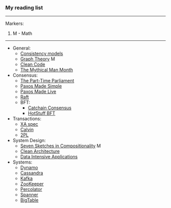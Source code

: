 ### My reading list
***
Markers:
1. M - Math 
***
- General:
  + [Consistency models](https://jepsen.io/consistency)
  + [Graph Theory](https://www.google.com/url?sa=t&source=web&rct=j&opi=89978449&url=https://logic.pdmi.ras.ru/~dvk/graphs_dk.pdf&ved=2ahUKEwi7n5KA6eyFAxX7ExAIHc7jCFwQFnoECBMQAQ&usg=AOvVaw0PyumsBpD_VSwBqx2XkjdN) M
  + [Clean Code](https://github.com/jnguyen095/clean-code/blob/master/Clean.Code.A.Handbook.of.Agile.Software.Craftsmanship.pdf)
  + [The Mythical Man Month](https://www.google.com/url?sa=t&source=web&rct=j&opi=89978449&url=https://web.eecs.umich.edu/~weimerw/2018-481/readings/mythical-man-month.pdf&ved=2ahUKEwiukcWnlpeGAxWOLhAIHceGA38QFnoECBUQAQ&usg=AOvVaw0MH3PGhs3Hbm4u3KkiSl5i)
- Consensus:
  + [The Part-Time Parliament](https://www.google.com/url?sa=t&source=web&rct=j&opi=89978449&url=https://lamport.azurewebsites.net/pubs/lamport-paxos.pdf&ved=2ahUKEwjj05aXuOqFAxXlIxAIHaKBCjYQFnoECBIQAQ&usg=AOvVaw1AHQDriKZ-fF2C7BTNr6qm)
  + [Paxos Made Simple](https://www.google.com/url?sa=t&source=web&rct=j&opi=89978449&url=https://lamport.azurewebsites.net/pubs/paxos-simple.pdf&ved=2ahUKEwjMqcbhu5mGAxWXJRAIHYMUDjYQFnoECAYQAQ&usg=AOvVaw2LqxhZNPEfgaMeyvZEm9xs)
  + [Paxos Made Live](https://www.google.com/url?sa=t&source=web&rct=j&opi=89978449&url=https://www.cs.utexas.edu/users/lorenzo/corsi/cs380d/papers/paper2-1.pdf&ved=2ahUKEwj69Kj1u5mGAxW2BxAIHYC3AIUQFnoECBUQAQ&usg=AOvVaw0uqNhH2mEEBI2bcTqLYfNy)
  + [Raft](https://www.google.com/url?sa=t&source=web&rct=j&opi=89978449&url=https://raft.github.io/raft.pdf&ved=2ahUKEwi_9NeF2vmFAxWKgSoKHYjOAcMQFnoECAYQAQ&usg=AOvVaw3DlZnK2c75fpFT0lAXbwQn)
  - BFT:
    + [Catchain Consensus](https://docs.ton.org/catchain.pdf)
    + [HotStuff BFT](https://arxiv.org/pdf/1803.05069)
- Transactions:
  + [XA spec](https://www.google.com/url?sa=t&source=web&rct=j&opi=89978449&url=https://pubs.opengroup.org/onlinepubs/009680699/toc.pdf&ved=2ahUKEwi2svOfieyFAxU-EBAIHbFHB08QFnoECBUQAQ&usg=AOvVaw02-6NYEGmMKLM1-aXnjfqs)
  + [Calvin](https://cs.yale.edu/homes/thomson/publications/calvin-sigmod12.pdf)
  + [2PL](https://www.microsoft.com/en-us/research/wp-content/uploads/2016/05/chapter3.pdf)
- System Design:
  + [Seven Sketches in Compositionality](https://www.google.com/url?sa=t&source=web&rct=j&opi=89978449&url=https://arxiv.org/pdf/1803.05316&ved=2ahUKEwjr69vUnOyFAxXmGxAIHSIeBTIQFnoECEoQAQ&usg=AOvVaw0BoLhQgNDZ3qRAaqu-XZhi) M
  + [Clean Architecture](https://github.com/GunterMueller/Books-3/blob/master/Clean%20Architecture%20A%20Craftsman%20Guide%20to%20Software%20Structure%20and%20Design.pdf)
  + [Data Intensive Applications](https://github.com/lafengnan/ebooks-1/blob/master/Designing%20Data%20Intensive%20Applications.pdf)
- Systems:
  - [Dynamo](https://www.google.com/url?sa=t&source=web&rct=j&opi=89978449&url=https://www.allthingsdistributed.com/files/amazon-dynamo-sosp2007.pdf&ved=2ahUKEwiwr-XG6fOFAxV4FBAIHa0eARQQFnoECBIQAQ&usg=AOvVaw3uFqtBzdQG0v7-e3VCtZS1)
  - [Cassandra](https://www.google.com/url?sa=t&source=web&rct=j&opi=89978449&url=https://www.cs.cornell.edu/projects/ladis2009/papers/lakshman-ladis2009.pdf&ved=2ahUKEwjr9a216fOFAxXGIhAIHdo-Dw4QFnoECBYQAQ&usg=AOvVaw2Prdo4paQ0YSQzSKepoHXp)
  - [Kafka](https://www.confluent.io/blog/)
  - [ZooKeeper](https://www.google.com/url?sa=t&source=web&rct=j&opi=89978449&url=https://zookeeper.apache.org/doc/r3.2.2/zookeeperOver.pdf&ved=2ahUKEwjLo6mI7_OFAxUQCBAIHS7rBfEQFnoECBUQAQ&usg=AOvVaw0_zy-GGvmu05mnguXKBQDd)
  - [Percolator](https://storage.googleapis.com/gweb-research2023-media/pubtools/pdf/36726.pdf)
  - [Spanner](https://www.google.com/url?sa=t&source=web&rct=j&opi=89978449&url=https://research.google.com/archive/spanner-osdi2012.pdf&ved=2ahUKEwiRisa66YCGAxWGPRAIHcy5CdUQFnoECBIQAQ&usg=AOvVaw0jTMltcXSUju43NRB29vPi)
  - [BigTable](https://storage.googleapis.com/gweb-research2023-media/pubtools/pdf/68a74a85e1662fe02ff3967497f31fda7f32225c.pdf)

